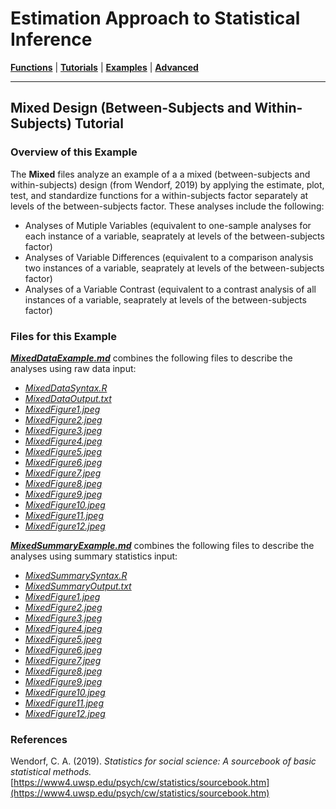 # Estimation Approach to Statistical Inference

[**Functions**](../../Functions) | 
[**Tutorials**](../../Tutorials) | 
[**Examples**](../../Examples) | 
[**Advanced**](../../Advanced)

---

## Mixed Design (Between-Subjects and Within-Subjects) Tutorial

### Overview of this Example

The **Mixed** files analyze an example of a a mixed (between-subjects and within-subjects) design  (from Wendorf, 2019) by applying the estimate, plot, test, and standardize functions for a within-subjects factor separately at levels of the between-subjects factor. These analyses include the following:

- Analyses of Mutiple Variables (equivalent to one-sample analyses for each instance of a variable, seaprately at levels of the between-subjects factor)
- Analyses of Variable Differences (equivalent to a comparison analysis two instances of a variable, seaprately at levels of the between-subjects factor)
- Analyses of a Variable Contrast (equivalent to a contrast analysis of all instances of a variable, seaprately at levels of the between-subjects factor)

### Files for this Example

[**_MixedDataExample.md_**](./MixedDataExample.md) combines the following files to describe the analyses using raw data input:

- [_MixedDataSyntax.R_](./MixedDataSyntax.R)
- [_MixedDataOutput.txt_](./MixedDataOutput.txt)
- [_MixedFigure1.jpeg_](./MixedFigure1.jpeg)
- [_MixedFigure2.jpeg_](./MixedFigure2.jpeg)
- [_MixedFigure3.jpeg_](./MixedFigure3.jpeg) 
- [_MixedFigure4.jpeg_](./MixedFigure4.jpeg)
- [_MixedFigure5.jpeg_](./MixedFigure5.jpeg)
- [_MixedFigure6.jpeg_](./MixedFigure6.jpeg)
- [_MixedFigure7.jpeg_](./MixedFigure7.jpeg) 
- [_MixedFigure8.jpeg_](./MixedFigure8.jpeg)
- [_MixedFigure9.jpeg_](./MixedFigure9.jpeg)
- [_MixedFigure10.jpeg_](./MixedFigure10.jpeg)
- [_MixedFigure11.jpeg_](./MixedFigure11.jpeg) 
- [_MixedFigure12.jpeg_](./MixedFigure12.jpeg)

[**_MixedSummaryExample.md_**](./MixedSummaryExample.md) combines the following files to describe the analyses using summary statistics input:

- [_MixedSummarySyntax.R_](./MixedSummarySyntax.R)
- [_MixedSummaryOutput.txt_](./MixedSummaryOutput.txt)
- [_MixedFigure1.jpeg_](./MixedFigure1.jpeg)
- [_MixedFigure2.jpeg_](./MixedFigure2.jpeg)
- [_MixedFigure3.jpeg_](./MixedFigure3.jpeg) 
- [_MixedFigure4.jpeg_](./MixedFigure4.jpeg)
- [_MixedFigure5.jpeg_](./MixedFigure5.jpeg)
- [_MixedFigure6.jpeg_](./MixedFigure6.jpeg)
- [_MixedFigure7.jpeg_](./MixedFigure7.jpeg) 
- [_MixedFigure8.jpeg_](./MixedFigure8.jpeg)
- [_MixedFigure9.jpeg_](./MixedFigure9.jpeg)
- [_MixedFigure10.jpeg_](./MixedFigure10.jpeg)
- [_MixedFigure11.jpeg_](./MixedFigure11.jpeg) 
- [_MixedFigure12.jpeg_](./MixedFigure12.jpeg)

### References

Wendorf, C. A. (2019). _Statistics for social science: A sourcebook of basic statistical methods._ [https://www4.uwsp.edu/psych/cw/statistics/sourcebook.htm](https://www4.uwsp.edu/psych/cw/statistics/sourcebook.htm)
